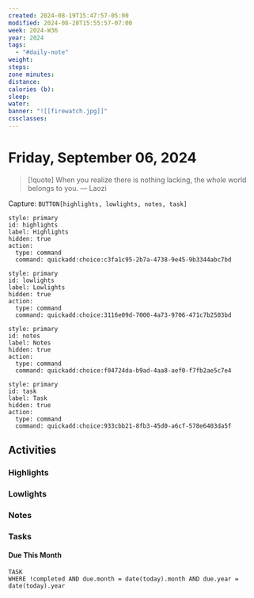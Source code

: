 ```yaml
---
created: 2024-08-19T15:47:57-05:00
modified: 2024-08-28T15:55:57-07:00
week: 2024-W36
year: 2024
tags:
  - "#daily-note"
weight: 
steps: 
zone minutes: 
distance: 
calories (b): 
sleep: 
water: 
banner: "![[firewatch.jpg]]"
cssclasses: 
---
```

# Friday, September 06, 2024

> [!quote] When you realize there is nothing lacking, the whole world belongs to you.
> — Laozi

Capture: `BUTTON[highlights, lowlights, notes, task]`

```meta-bind-button
style: primary
id: highlights
label: Highlights
hidden: true
action:
  type: command
  command: quickadd:choice:c3fa1c95-2b7a-4738-9e45-9b3344abc7bd
```

```meta-bind-button
style: primary
id: lowlights
label: Lowlights
hidden: true
action:
  type: command
  command: quickadd:choice:3116e09d-7000-4a73-9706-471c7b2503bd
```

```meta-bind-button
style: primary
id: notes
label: Notes
hidden: true
action:
  type: command
  command: quickadd:choice:f04724da-b9ad-4aa8-aef0-f7fb2ae5c7e4
```

```meta-bind-button
style: primary
id: task
label: Task
hidden: true
action:
  type: command
  command: quickadd:choice:933cbb21-8fb3-45d0-a6cf-578e6403da5f
```

## Activities

### Highlights
 
### Lowlights

### Notes

### Tasks

#### Due This Month

```dataview
TASK
WHERE !completed AND due.month = date(today).month AND due.year = date(today).year
```